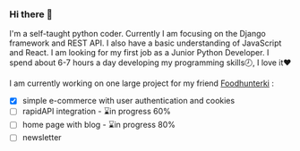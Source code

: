 ### Hi there 👋

I'm a self-taught python coder. Currently I am focusing on the Django framework and REST API. I also have a basic understanding of JavaScript and React. I am looking for my first job as a Junior Python Developer. I spend about 6-7 hours a day developing my programming skills:clock8:, I love it:heart:

I am currently working on one large project for my friend [Foodhunterki](https://www.instagram.com/foodhunterki/) :

- [x] simple e-commerce with user authentication and cookies
- [ ] rapidAPI integration - :hourglass:in progress 60%
- [ ] home page with blog - :hourglass:in progress 80%
- [ ] newsletter

<!--
**bartpiasek/bartpiasek** is a ✨ _special_ ✨ repository because its `README.md` (this file) appears on your GitHub profile.

